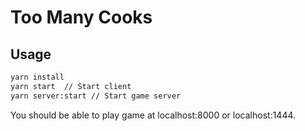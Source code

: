 # Too Many Cooks

## Usage

```sh
yarn install
yarn start  // Start client
yarn server:start // Start game server
```

You should be able to play game at localhost:8000 or localhost:1444.
